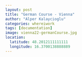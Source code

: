 ```yaml
---
layout: post
title: "German Course - Vienna"
author: "Alper Kalaycioglu"
categories: whereiwork
tags: [documentation]
image: vienna22-germanCourse.jpg
location:
  latitude: 48.2012111111111
  longitude: 16.3700138888889
---
```

